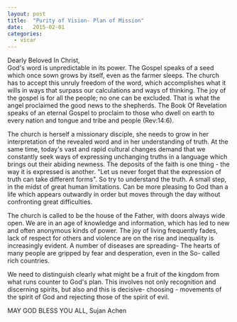 ```yaml
---
layout: post
title:  "Purity of Vision- Plan of Mission"
date:   2015-02-01
categories: 
  - vicar
---
```

Dearly Beloved In Christ,       
God's word is unpredictable in its power. The Gospel speaks of a seed which once sown grows by itself, even as the farmer sleeps. The church has to accept this unruly freedom of the word, which accomplishes what it wills in ways that surpass our calculations and ways of thinking. The joy of the gospel is for all the people; no one can be excluded.  That is what the angel proclaimed the good news to the shepherds. The Book Of Revelation speaks of an eternal Gospel to proclaim to those who dwell on earth to every nation and tongue and tribe and people (Rev:14:6).

The church is herself a missionary disciple, she needs to grow in her interpretation of the revealed word and in her understanding of truth. At the same time, today's vast and rapid cultural changes demand that we constantly seek ways of expressing unchanging truths in a language which brings out their abiding newness. The deposits of the faith is one thing - the way it is expressed is another. "Let us never forget that the expression of truth can take different forms". So try to understand the truth. A small step, in the midst of great human limitations. Can be more pleasing to God than a life which appears outwardly in order but moves through the day without confronting great difficulties.

The church is called to be the house of the Father, with doors always wide open. We are in an age of knowledge and information, which has led to new and often anonymous kinds of power. The joy of living frequently fades, lack of respect for others and violence are on the rise and inequality is increasingly evident. A number of diseases are spreading- The hearts of many people are gripped by fear and desperation, even in the So- called rich countries.

We need to distinguish clearly what might be a fruit of the kingdom from what runs counter to God's plan. This involves not only recognition and discerning spirits, but also and this is decisive- choosing - movements of the spirit of God and rejecting those of the spirit of evil.

MAY GOD BLESS YOU ALL,
  Sujan Achen

